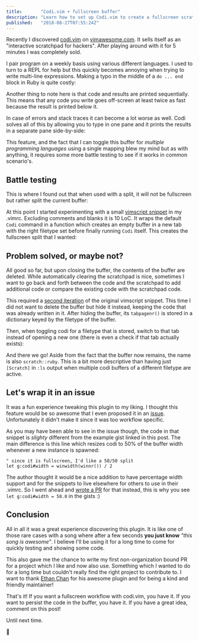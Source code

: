 ```yaml
---
title:       "Codi.vim + fullscreen buffer"
description: "Learn how to set up Codi.vim to create a fullscreen scratch buffer that also works with Vim splits. We will take a look at wrapping the <code>Codi</code> command and improving the buffer name(s) as seen in <code>:ls</code>."
published:   "2018-08-27T07:55:24Z"
---
```


<Media
    src="/media/posts/codi-banner.png"
    alt="A Codi.vim fullscreen buffer"
    width="1672"
    height="972"
/>

Recently I discovered [codi.vim](https://github.com/metakirby5/codi.vim "Visit metakirby5/codi.vim on GitHub") on [vimawesome.com](https://vimawesome.com/?q=cat%3Aother "Visit vimawesome.com 'Other' category plugin").
It sells itself as an "interactive scratchpad for hackers".
After playing around with it for 5 minutes I was completely sold.

I pair program on a weekly basis using various different languages.
I used to turn to a REPL for help but this quickly becomes annoying when trying to write multi-line expressions.
Making a typo in the middle of a `do ... end` block in Ruby is quite costly:

<Media
    src="/media/posts/pry-multiline-typo"
    alt="Multiline expression typo in Pry"
    width="1033"
    height="250"
/>

Another thing to note here is that code and results are printed sequentially.
This means that any code you write goes off-screen at least twice as fast because the result is printed below it.

In case of errors and stack traces it can become a lot worse as well.
Codi solves all of this by allowing you to type in one pane and it prints the results in a separate pane side-by-side:

<Media
    src="/media/posts/ruby-demo"
    alt="Demo of Ruby in Codi.vim"
    width="1033"
    height="141"
/>

This feature, and the fact that I can toggle this buffer for _multiple programming languages_ using a single mapping blew my mind but as with anything,
it requires some more battle testing to see if it works in common scenario's.

## Battle testing

This is where I found out that when used with a split, it will not be fullscreen but rather split the current buffer:

<Media
    src="/media/posts/split-behavior"
    alt="Default split behavior"
    width="1033"
    height="496"
/>

At this point I started experimenting with a small [vimscript snippet](https://gist.github.com/SidOfc/5218a7a9f12ed2105a9b052ca8e6707e "Visit codi.vim snippet github gist") in my .vimrc.
Excluding comments and blanks it is 10 LoC.
It wraps the default `Codi` command in a function which creates an empty buffer in a new tab with the right filetype set before finally running `Codi` itself.
This creates the fullscreen split that I wanted:

<Media
    src="/media/posts/wrapped-split-behavior"
    alt="Enhanced split behavior"
    width="1033"
    height="496"
/>

## Problem solved, or maybe not?

All good so far, but upon closing the buffer, the contents of the buffer are deleted.
While automatically clearing the scratchpad is nice, sometimes I want to go back and forth between the code and the scratchpad to add additional code or compare the existing code with the scratchpad code.

This required a [second iteration](https://gist.github.com/SidOfc/3f94244a8b08406710b6669052f66d62 "Visit second codi.vim snippet github gist") of the original vimscript snippet.
This time I did not want to delete the buffer but hide it instead, keeping the code that was already written in it.
After hiding the buffer, its `tabpagenr()` is stored in a dictionary keyed by the filetype of the buffer.

Then, when toggling codi for a filetype that is stored, switch to that tab instead of opening a new one (there is even a check if that tab actually exists):

<Media
    src="/media/posts/wrapped-split-behavior-2"
    alt="Enhanced split behavior version 2"
    width="1033"
    height="496"
/>

And there we go! Aside from the fact that the buffer now remains, the name is also `scratch::ruby`.
This is a bit more descriptive than having just `[Scratch]` in `:ls` output when multiple codi buffers of a different filetype are active.

## Let's wrap it in an issue

It was a fun experience tweaking this plugin to my liking.
I thought this feature would be so awesome that I even proposed it in an [issue](https://github.com/metakirby5/codi.vim/issues/94 "View metakirby5/codi.vim issue #94").
Unfortunately it didn't make it since it was too workflow specific.

As you may have been able to see in the issue though, the code in that snippet is _slighty_ different from the example gist linked in this post.
The main difference is this line which resizes codi to 50% of the buffer width whenever a new instance is spawned:

```vim
" since it is fullscreen, I'd like a 50/50 split
let g:codi#width = winwidth(winnr()) / 2
```

The author thought it would be a nice addition to have percentage width support and for the snippets to live elsewhere for others to use in their .vimrc.
So I went ahead and [wrote a PR](https://github.com/metakirby5/codi.vim/pull/95 "View metakirby5/codi.vim pull request #95") for that instead, this is why you see
`let g:codi#width = 50.0` in the gists :)

## Conclusion

All in all it was a great experience discovering this plugin.
It is like one of those rare cases with a song where after a few seconds **you just know** _"this song is awesome"_.
I believe I'll be using it for a long time to come for quickly testing and showing some code.

This also gave me the chance to write my first non-organization bound PR for a project which I like and now also use.
Something which I wanted to do for a long time but couldn't really find the right project to contribute to.
I want to thank [Ethan Chan](https://medium.com/@metakirby5 "View @metakirby5 on Medium") for his awesome plugin and for being a kind and friendly maintainer!

That's it! If you want a fullscreen workflow with codi.vim, you have it.
If you want to persist the code in the buffer, you have it.
If you have a great idea, comment on this post!

Until next time.

:wave:
